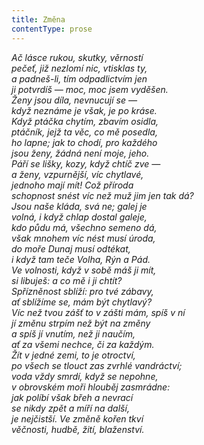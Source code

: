 ```yaml
---
title: Změna
contentType: prose
---
```


<section>

_Ač lásce rukou, skutky, věrností  
pečeť, již nezlomí nic, vtisklas ty,  
a padneš-li, tím odpadlictvím jen  
ji potvrdíš — moc, moc jsem vyděšen.  
Ženy jsou díla, nevnucují se —  
když neznáme je však, je po kráse.  
Když ptáčka chytím, zbavím osidla,  
ptáčník, jejž ta věc, co mě posedla,  
ho lapne; jak to chodí, pro každého  
jsou ženy, žádná není moje, jeho.  
Páří se lišky, kozy, když chtíč zve —  
a ženy, vzpurnější, víc chytlavé,  
jednoho mají mít! Což příroda  
schopnost snést víc než muž jim jen tak dá?  
Jsou naše kláda, svá ne; galej je  
volná, i když chlap dostal galeje,  
kdo půdu má, všechno semeno dá,  
však mnohem víc nést musí úroda,  
do moře Dunaj musí odtékat,  
i když tam teče Volha, Rýn a Pád.  
Ve volnosti, když v sobě máš ji mít,  
si libuješ: a co mě i ji chtít?  
Spřízněnost sblíží: pro tvé zábavy,  
ať sblížíme se, mám být chytlavý?  
Víc než tvou zášť to v zášti mám, spíš v ní  
jí změnu strpím než být na změny  
a spíš jí vnutím, než ji naučím,  
ať za všemi nechce, či za každým.  
Žít v jedné zemi, to je otroctví,  
po všech se tlouct zas zvrhlé vandráctví;  
voda vždy smrdí, když se nepohne,  
v obrovském moři hlouběj zasmrádne:  
jak políbí však břeh a nevrací  
se nikdy zpět a míří na další,  
je nejčistší. Ve změně kořen tkví  
věčnosti, hudbě, žití, blaženství._

</section>
